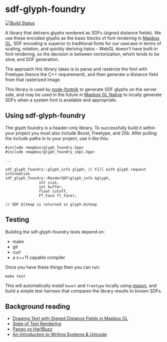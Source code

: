 # sdf-glyph-foundry

[![Build Status](https://travis-ci.org/mapbox/sdf-glyph-foundry.svg?branch=master)](https://travis-ci.org/mapbox/sdf-glyph-foundry)

A library that delivers glyphs rendered as SDFs (signed distance fields). We use these encoded glyphs as the basic blocks of font rendering in [Mapbox GL](https://github.com/mapbox/mapbox-gl-js). SDF encoding is superior to traditional fonts for our usecase in terms of scaling, rotation, and quickly deriving halos - WebGL doesn't have built-in font rendering, so the decision is between vectorization, which tends to be slow, and SDF generation.

The approach this library takes is to parse and rasterize the font with Freetype (hence the C++ requirement), and then generate a distance field from that rasterized image.

This library is used by [node-fontnik](https://github.com/mapbox/node-fontnik) to generate SDF glyphs on the server side, and may be used in the future in [Mapbox GL Native](https://github.com/mapbox/mapbox-gl-native) to locally generate SDFs when a system font is available and appropriate.

## Using sdf-glyph-foundry

The glyph foundry is a header-only library. To successfully build it within your project you must also include Boost, Freetype, and Zlib. After pulling the include paths in to your project, use it like this:

    #include <mapbox/glyph_foundry.hpp>
    #include <mapbox/glyph_foundry_impl.hpp>

    ...

    sdf_glyph_foundry::glyph_info glyph; // Fill with glyph request information
    sdf_glyph_foundry::RenderSDF(glyph_info &glyph,
                   int size,
                   int buffer,
                   float cutoff,
                   FT_Face ft_face);

    // SDF bitmap is returned in glyph.bitmap

## Testing

Building the sdf-glyph-foundry tests depend on:

  - make
  - git
  - curl
  - a c++11 capable compiler

Once you have these things then you can run:

    make test

This will automatically install `boost` and `freetype` locally using [mason](https://github.com/mapbox/mason), and build a simple test harness that compares the library results to known SDFs.

## Background reading
- [Drawing Text with Signed Distance Fields in Mapbox GL](https://www.mapbox.com/blog/text-signed-distance-fields/)
- [State of Text Rendering](http://behdad.org/text/)
- [Pango vs HarfBuzz](http://mces.blogspot.com/2009/11/pango-vs-harfbuzz.html)
- [An Introduction to Writing Systems & Unicode](http://rishida.net/docs/unicode-tutorial/)
